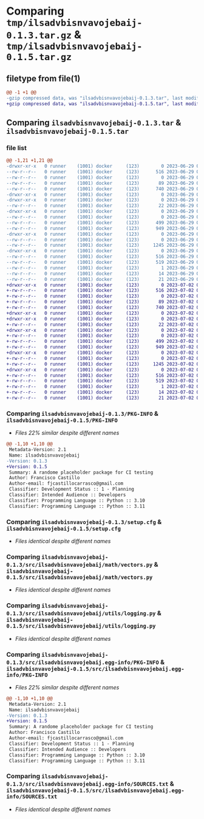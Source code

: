 # Comparing `tmp/ilsadvbisnvavojebaij-0.1.3.tar.gz` & `tmp/ilsadvbisnvavojebaij-0.1.5.tar.gz`

## filetype from file(1)

```diff
@@ -1 +1 @@
-gzip compressed data, was "ilsadvbisnvavojebaij-0.1.3.tar", last modified: Thu Jun 29 04:33:14 2023, max compression
+gzip compressed data, was "ilsadvbisnvavojebaij-0.1.5.tar", last modified: Sun Jul  2 08:15:26 2023, max compression
```

## Comparing `ilsadvbisnvavojebaij-0.1.3.tar` & `ilsadvbisnvavojebaij-0.1.5.tar`

### file list

```diff
@@ -1,21 +1,21 @@
-drwxr-xr-x   0 runner    (1001) docker     (123)        0 2023-06-29 04:33:14.043675 ilsadvbisnvavojebaij-0.1.3/
--rw-r--r--   0 runner    (1001) docker     (123)      516 2023-06-29 04:33:14.043675 ilsadvbisnvavojebaij-0.1.3/PKG-INFO
--rw-r--r--   0 runner    (1001) docker     (123)        0 2023-06-29 04:32:50.000000 ilsadvbisnvavojebaij-0.1.3/README.md
--rw-r--r--   0 runner    (1001) docker     (123)       89 2023-06-29 04:32:50.000000 ilsadvbisnvavojebaij-0.1.3/pyproject.toml
--rw-r--r--   0 runner    (1001) docker     (123)      740 2023-06-29 04:33:14.043675 ilsadvbisnvavojebaij-0.1.3/setup.cfg
-drwxr-xr-x   0 runner    (1001) docker     (123)        0 2023-06-29 04:33:14.039675 ilsadvbisnvavojebaij-0.1.3/src/
-drwxr-xr-x   0 runner    (1001) docker     (123)        0 2023-06-29 04:33:14.039675 ilsadvbisnvavojebaij-0.1.3/src/ilsadvbisnvavojebaij/
--rw-r--r--   0 runner    (1001) docker     (123)       22 2023-06-29 04:32:50.000000 ilsadvbisnvavojebaij-0.1.3/src/ilsadvbisnvavojebaij/__init__.py
-drwxr-xr-x   0 runner    (1001) docker     (123)        0 2023-06-29 04:33:14.043675 ilsadvbisnvavojebaij-0.1.3/src/ilsadvbisnvavojebaij/math/
--rw-r--r--   0 runner    (1001) docker     (123)        0 2023-06-29 04:32:50.000000 ilsadvbisnvavojebaij-0.1.3/src/ilsadvbisnvavojebaij/math/__init__.py
--rw-r--r--   0 runner    (1001) docker     (123)      499 2023-06-29 04:32:50.000000 ilsadvbisnvavojebaij-0.1.3/src/ilsadvbisnvavojebaij/math/scalars.py
--rw-r--r--   0 runner    (1001) docker     (123)      949 2023-06-29 04:32:50.000000 ilsadvbisnvavojebaij-0.1.3/src/ilsadvbisnvavojebaij/math/vectors.py
-drwxr-xr-x   0 runner    (1001) docker     (123)        0 2023-06-29 04:33:14.043675 ilsadvbisnvavojebaij-0.1.3/src/ilsadvbisnvavojebaij/utils/
--rw-r--r--   0 runner    (1001) docker     (123)        0 2023-06-29 04:32:50.000000 ilsadvbisnvavojebaij-0.1.3/src/ilsadvbisnvavojebaij/utils/__init__.py
--rw-r--r--   0 runner    (1001) docker     (123)     1245 2023-06-29 04:32:50.000000 ilsadvbisnvavojebaij-0.1.3/src/ilsadvbisnvavojebaij/utils/logging.py
-drwxr-xr-x   0 runner    (1001) docker     (123)        0 2023-06-29 04:33:14.039675 ilsadvbisnvavojebaij-0.1.3/src/ilsadvbisnvavojebaij.egg-info/
--rw-r--r--   0 runner    (1001) docker     (123)      516 2023-06-29 04:33:14.000000 ilsadvbisnvavojebaij-0.1.3/src/ilsadvbisnvavojebaij.egg-info/PKG-INFO
--rw-r--r--   0 runner    (1001) docker     (123)      519 2023-06-29 04:33:14.000000 ilsadvbisnvavojebaij-0.1.3/src/ilsadvbisnvavojebaij.egg-info/SOURCES.txt
--rw-r--r--   0 runner    (1001) docker     (123)        1 2023-06-29 04:33:14.000000 ilsadvbisnvavojebaij-0.1.3/src/ilsadvbisnvavojebaij.egg-info/dependency_links.txt
--rw-r--r--   0 runner    (1001) docker     (123)       14 2023-06-29 04:33:14.000000 ilsadvbisnvavojebaij-0.1.3/src/ilsadvbisnvavojebaij.egg-info/requires.txt
--rw-r--r--   0 runner    (1001) docker     (123)       21 2023-06-29 04:33:14.000000 ilsadvbisnvavojebaij-0.1.3/src/ilsadvbisnvavojebaij.egg-info/top_level.txt
+drwxr-xr-x   0 runner    (1001) docker     (123)        0 2023-07-02 08:15:26.079151 ilsadvbisnvavojebaij-0.1.5/
+-rw-r--r--   0 runner    (1001) docker     (123)      516 2023-07-02 08:15:26.079151 ilsadvbisnvavojebaij-0.1.5/PKG-INFO
+-rw-r--r--   0 runner    (1001) docker     (123)        0 2023-07-02 08:15:09.000000 ilsadvbisnvavojebaij-0.1.5/README.md
+-rw-r--r--   0 runner    (1001) docker     (123)       89 2023-07-02 08:15:09.000000 ilsadvbisnvavojebaij-0.1.5/pyproject.toml
+-rw-r--r--   0 runner    (1001) docker     (123)      740 2023-07-02 08:15:26.079151 ilsadvbisnvavojebaij-0.1.5/setup.cfg
+drwxr-xr-x   0 runner    (1001) docker     (123)        0 2023-07-02 08:15:26.075151 ilsadvbisnvavojebaij-0.1.5/src/
+drwxr-xr-x   0 runner    (1001) docker     (123)        0 2023-07-02 08:15:26.075151 ilsadvbisnvavojebaij-0.1.5/src/ilsadvbisnvavojebaij/
+-rw-r--r--   0 runner    (1001) docker     (123)       22 2023-07-02 08:15:09.000000 ilsadvbisnvavojebaij-0.1.5/src/ilsadvbisnvavojebaij/__init__.py
+drwxr-xr-x   0 runner    (1001) docker     (123)        0 2023-07-02 08:15:26.075151 ilsadvbisnvavojebaij-0.1.5/src/ilsadvbisnvavojebaij/math/
+-rw-r--r--   0 runner    (1001) docker     (123)        0 2023-07-02 08:15:09.000000 ilsadvbisnvavojebaij-0.1.5/src/ilsadvbisnvavojebaij/math/__init__.py
+-rw-r--r--   0 runner    (1001) docker     (123)      499 2023-07-02 08:15:09.000000 ilsadvbisnvavojebaij-0.1.5/src/ilsadvbisnvavojebaij/math/scalars.py
+-rw-r--r--   0 runner    (1001) docker     (123)      949 2023-07-02 08:15:09.000000 ilsadvbisnvavojebaij-0.1.5/src/ilsadvbisnvavojebaij/math/vectors.py
+drwxr-xr-x   0 runner    (1001) docker     (123)        0 2023-07-02 08:15:26.079151 ilsadvbisnvavojebaij-0.1.5/src/ilsadvbisnvavojebaij/utils/
+-rw-r--r--   0 runner    (1001) docker     (123)        0 2023-07-02 08:15:09.000000 ilsadvbisnvavojebaij-0.1.5/src/ilsadvbisnvavojebaij/utils/__init__.py
+-rw-r--r--   0 runner    (1001) docker     (123)     1245 2023-07-02 08:15:09.000000 ilsadvbisnvavojebaij-0.1.5/src/ilsadvbisnvavojebaij/utils/logging.py
+drwxr-xr-x   0 runner    (1001) docker     (123)        0 2023-07-02 08:15:26.075151 ilsadvbisnvavojebaij-0.1.5/src/ilsadvbisnvavojebaij.egg-info/
+-rw-r--r--   0 runner    (1001) docker     (123)      516 2023-07-02 08:15:26.000000 ilsadvbisnvavojebaij-0.1.5/src/ilsadvbisnvavojebaij.egg-info/PKG-INFO
+-rw-r--r--   0 runner    (1001) docker     (123)      519 2023-07-02 08:15:26.000000 ilsadvbisnvavojebaij-0.1.5/src/ilsadvbisnvavojebaij.egg-info/SOURCES.txt
+-rw-r--r--   0 runner    (1001) docker     (123)        1 2023-07-02 08:15:26.000000 ilsadvbisnvavojebaij-0.1.5/src/ilsadvbisnvavojebaij.egg-info/dependency_links.txt
+-rw-r--r--   0 runner    (1001) docker     (123)       14 2023-07-02 08:15:26.000000 ilsadvbisnvavojebaij-0.1.5/src/ilsadvbisnvavojebaij.egg-info/requires.txt
+-rw-r--r--   0 runner    (1001) docker     (123)       21 2023-07-02 08:15:26.000000 ilsadvbisnvavojebaij-0.1.5/src/ilsadvbisnvavojebaij.egg-info/top_level.txt
```

### Comparing `ilsadvbisnvavojebaij-0.1.3/PKG-INFO` & `ilsadvbisnvavojebaij-0.1.5/PKG-INFO`

 * *Files 22% similar despite different names*

```diff
@@ -1,10 +1,10 @@
 Metadata-Version: 2.1
 Name: ilsadvbisnvavojebaij
-Version: 0.1.3
+Version: 0.1.5
 Summary: A randome placeholder package for CI testing
 Author: Francisco Castillo
 Author-email: fjcastillocarrasco@gmail.com
 Classifier: Development Status :: 1 - Planning
 Classifier: Intended Audience :: Developers
 Classifier: Programming Language :: Python :: 3.10
 Classifier: Programming Language :: Python :: 3.11
```

### Comparing `ilsadvbisnvavojebaij-0.1.3/setup.cfg` & `ilsadvbisnvavojebaij-0.1.5/setup.cfg`

 * *Files identical despite different names*

### Comparing `ilsadvbisnvavojebaij-0.1.3/src/ilsadvbisnvavojebaij/math/vectors.py` & `ilsadvbisnvavojebaij-0.1.5/src/ilsadvbisnvavojebaij/math/vectors.py`

 * *Files identical despite different names*

### Comparing `ilsadvbisnvavojebaij-0.1.3/src/ilsadvbisnvavojebaij/utils/logging.py` & `ilsadvbisnvavojebaij-0.1.5/src/ilsadvbisnvavojebaij/utils/logging.py`

 * *Files identical despite different names*

### Comparing `ilsadvbisnvavojebaij-0.1.3/src/ilsadvbisnvavojebaij.egg-info/PKG-INFO` & `ilsadvbisnvavojebaij-0.1.5/src/ilsadvbisnvavojebaij.egg-info/PKG-INFO`

 * *Files 22% similar despite different names*

```diff
@@ -1,10 +1,10 @@
 Metadata-Version: 2.1
 Name: ilsadvbisnvavojebaij
-Version: 0.1.3
+Version: 0.1.5
 Summary: A randome placeholder package for CI testing
 Author: Francisco Castillo
 Author-email: fjcastillocarrasco@gmail.com
 Classifier: Development Status :: 1 - Planning
 Classifier: Intended Audience :: Developers
 Classifier: Programming Language :: Python :: 3.10
 Classifier: Programming Language :: Python :: 3.11
```

### Comparing `ilsadvbisnvavojebaij-0.1.3/src/ilsadvbisnvavojebaij.egg-info/SOURCES.txt` & `ilsadvbisnvavojebaij-0.1.5/src/ilsadvbisnvavojebaij.egg-info/SOURCES.txt`

 * *Files identical despite different names*

